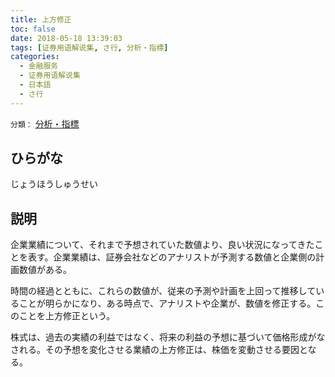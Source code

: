 ```yaml
---
title: 上方修正
toc: false
date: 2018-05-18 13:39:03
tags: [证券用语解说集, さ行, 分析・指標]
categories:
  - 金融服务
  - 证券用语解说集
  - 日本語
  - さ行
---
```


`分類：` [分析・指標](/tags/分析・指標/)

## ひらがな

じょうほうしゅうせい

## 説明

企業業績について、それまで予想されていた数値より、良い状況になってきたことを表す。企業業績は、証券会社などのアナリストが予測する数値と企業側の計画数値がある。

時間の経過とともに、これらの数値が、従来の予測や計画を上回って推移していることが明らかになり、ある時点で、アナリストや企業が、数値を修正する。このことを上方修正という。

株式は、過去の実績の利益ではなく、将来の利益の予想に基づいて価格形成がなされる。その予想を変化させる業績の上方修正は、株価を変動させる要因となる。
